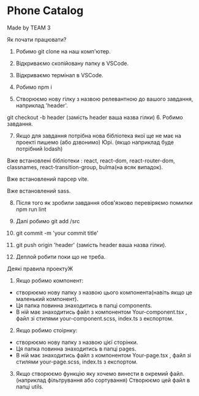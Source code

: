 # Phone Catalog

Made by TEAM 3

Як почати працювати?
  1. Робимо git clone на наш комп'ютер.

  2. Відкриваємо скопійовану папку в VSCode.

  3. Відкриваємо термінал в VSCode.

  4. Робимо npm i

  5. Створюємо нову гілку з назвою релевантною до вашого завдання, наприклад 'header'.

  git checkout -b header    (замість header ваша назва гілки)
  6. Робимо завдання.

  7. Якщо для завдання потрібна нова бібліотека якої ще не має на проекті
  пишемо (або дзвонимо) Юрі. (якщо наприклад буде потрібний lodash)

  Вже встановлені бібліотеки : react, react-dom, react-router-dom,
  classnames, react-transition-group, bulma(на всяк випадок).

  Вже встановлений парсер vite.

  Вже встановлений sass.

  8. Після того як зробили завдання обов'язково перевіряємо помилки npm run lint

  9. Далі робимо git add /src

  10. git commit -m 'your commit title'

  11. git push origin 'header'    (замість header ваша назва гілки).

  12. Деплой робити поки що не треба.

Деякі правила проектуЖ
  1. Якщо робимо компонент:
  - створюємо нову папку з назвою цього компонента(навіть якщо це маленький компонент).
  - Ця папка повинна знаходитись в папці components.
  - В ній має знаходитись файл з компонентом Your-component.tsx ,
  файл зі стилями your-component.scss, index.ts з експортом.

  2. Якщо робимо стоірнку:
  - створюємо нову папку з назвою цієї сторінки.
  - Ця папка повинна знаходитись в папці pages.
  - В ній має знаходитись файл з компонентом Your-page.tsx ,
  файл зі стилями your-page.scss, index.ts з експортом.

  3. Якщо створюємо функцію яку хочемо винести в окремий файл.
  (наприклад фільтрування або сортування)
  Створюємо цей файл в папці utils.
